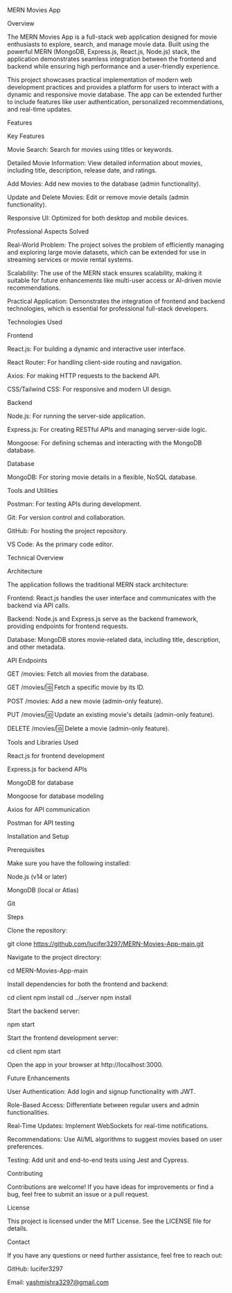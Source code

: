 MERN Movies App

Overview

The MERN Movies App is a full-stack web application designed for movie enthusiasts to explore, search, and manage movie data. Built using the powerful MERN (MongoDB, Express.js, React.js, Node.js) stack, the application demonstrates seamless integration between the frontend and backend while ensuring high performance and a user-friendly experience.

This project showcases practical implementation of modern web development practices and provides a platform for users to interact with a dynamic and responsive movie database. The app can be extended further to include features like user authentication, personalized recommendations, and real-time updates.

Features

Key Features

Movie Search: Search for movies using titles or keywords.

Detailed Movie Information: View detailed information about movies, including title, description, release date, and ratings.

Add Movies: Add new movies to the database (admin functionality).

Update and Delete Movies: Edit or remove movie details (admin functionality).

Responsive UI: Optimized for both desktop and mobile devices.

Professional Aspects Solved

Real-World Problem: The project solves the problem of efficiently managing and exploring large movie datasets, which can be extended for use in streaming services or movie rental systems.

Scalability: The use of the MERN stack ensures scalability, making it suitable for future enhancements like multi-user access or AI-driven movie recommendations.

Practical Application: Demonstrates the integration of frontend and backend technologies, which is essential for professional full-stack developers.

Technologies Used

Frontend

React.js: For building a dynamic and interactive user interface.

React Router: For handling client-side routing and navigation.

Axios: For making HTTP requests to the backend API.

CSS/Tailwind CSS: For responsive and modern UI design.

Backend

Node.js: For running the server-side application.

Express.js: For creating RESTful APIs and managing server-side logic.

Mongoose: For defining schemas and interacting with the MongoDB database.

Database

MongoDB: For storing movie details in a flexible, NoSQL database.

Tools and Utilities

Postman: For testing APIs during development.

Git: For version control and collaboration.

GitHub: For hosting the project repository.

VS Code: As the primary code editor.

Technical Overview

Architecture

The application follows the traditional MERN stack architecture:

Frontend: React.js handles the user interface and communicates with the backend via API calls.

Backend: Node.js and Express.js serve as the backend framework, providing endpoints for frontend requests.

Database: MongoDB stores movie-related data, including title, description, and other metadata.

API Endpoints

GET /movies: Fetch all movies from the database.

GET /movies/:id: Fetch a specific movie by its ID.

POST /movies: Add a new movie (admin-only feature).

PUT /movies/:id: Update an existing movie's details (admin-only feature).

DELETE /movies/:id: Delete a movie (admin-only feature).

Tools and Libraries Used

React.js for frontend development

Express.js for backend APIs

MongoDB for database

Mongoose for database modeling

Axios for API communication

Postman for API testing

Installation and Setup

Prerequisites

Make sure you have the following installed:

Node.js (v14 or later)

MongoDB (local or Atlas)

Git

Steps

Clone the repository:

git clone https://github.com/lucifer3297/MERN-Movies-App-main.git

Navigate to the project directory:

cd MERN-Movies-App-main

Install dependencies for both the frontend and backend:

cd client
npm install
cd ../server
npm install

Start the backend server:

npm start

Start the frontend development server:

cd client
npm start

Open the app in your browser at http://localhost:3000.

Future Enhancements

User Authentication: Add login and signup functionality with JWT.

Role-Based Access: Differentiate between regular users and admin functionalities.

Real-Time Updates: Implement WebSockets for real-time notifications.

Recommendations: Use AI/ML algorithms to suggest movies based on user preferences.

Testing: Add unit and end-to-end tests using Jest and Cypress.

Contributing

Contributions are welcome! If you have ideas for improvements or find a bug, feel free to submit an issue or a pull request.

License

This project is licensed under the MIT License. See the LICENSE file for details.

Contact

If you have any questions or need further assistance, feel free to reach out:

GitHub: lucifer3297

Email: yashmishra3297@gmail.com
